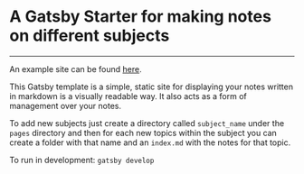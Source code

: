 
# A Gatsby Starter for making notes on different subjects
-----------------------------------

An example site can be found [here](https://gatsby-starter-notes.netlify.com/).

This Gatsby template is a simple, static site for displaying your notes written in markdown is a visually readable way. It also acts as a form of management over your notes. 

To add new subjects just create a directory called `subject_name` under the `pages` directory and then for each new topics within the subject you can create a folder with that name and an `index.md` with the notes for that topic. 

To run in development: `gatsby develop`